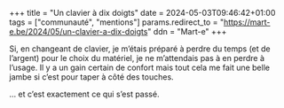 +++
title = "Un clavier à dix doigts"
date = 2024-05-03T09:46:42+01:00
tags = ["communauté", "mentions"]
params.redirect_to = "https://mart-e.be/2024/05/un-clavier-a-dix-doigts"
ddn = "Mart-e"
+++

Si, en changeant de clavier, je m’étais préparé à perdre du temps (et de
l’argent) pour le choix du matériel, je ne m’attendais pas à en perdre à
l’usage. Il y a un gain certain de confort mais tout cela me fait une belle
jambe si c’est pour taper à côté des touches.

… et c’est exactement ce qui s’est passé.

<!--more-->

